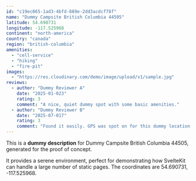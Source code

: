 ```yaml
---
id: "c19ec065-1ad3-4bfd-889e-2dd3acdcf78f"
name: "Dummy Campsite British Columbia 44505"
latitude: 54.690731
longitude: -117.525968
continent: "north-america"
country: "canada"
region: "british-columbia"
amenities:
  - "cell-service"
  - "hiking"
  - "fire-pit"
images:
  - "https://res.cloudinary.com/demo/image/upload/v1/sample.jpg"
reviews:
  - author: "Dummy Reviewer A"
    date: "2025-01-023"
    rating: 3
    comment: "A nice, quiet dummy spot with some basic amenities."
  - author: "Dummy Reviewer B"
    date: "2025-07-017"
    rating: 3
    comment: "Found it easily. GPS was spot on for this dummy location."
---
```


This is a **dummy description** for Dummy Campsite British Columbia 44505, generated for the proof of concept.

It provides a serene environment, perfect for demonstrating how SvelteKit can handle a large number of static pages. The coordinates are 54.690731, -117.525968.
